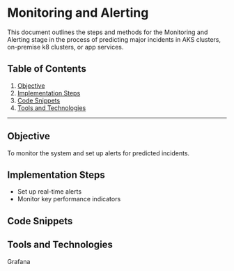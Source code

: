 
# Monitoring and Alerting

This document outlines the steps and methods for the Monitoring and Alerting stage in the process of predicting major incidents in AKS clusters, on-premise k8 clusters, or app services.

## Table of Contents

1. [Objective](#objective)
2. [Implementation Steps](#implementation-steps)
3. [Code Snippets](#code-snippets)
4. [Tools and Technologies](#tools-and-technologies)

---

## Objective

To monitor the system and set up alerts for predicted incidents.

## Implementation Steps

- Set up real-time alerts
- Monitor key performance indicators

## Code Snippets



## Tools and Technologies

Grafana

